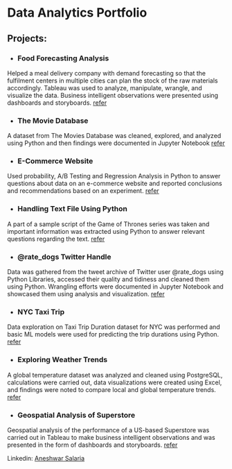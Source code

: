 # Data Analytics Portfolio

## Projects:

* ### **Food Forecasting Analysis**

Helped a meal delivery company with demand forecasting so that the fulfilment centers in multiple cities can plan the stock of the raw materials accordingly. Tableau was used to analyze, manipulate, wrangle, and visualize the data. Business intelligent observations were presented using dashboards and storyboards. [refer](https://public.tableau.com/views/Food_Forecasting_Analysis_16868920818220/Story?:language=en-US&:display_count=n&:origin=viz_share_link)


* ### **The Movie Database**

A dataset from The Movies Database was cleaned, explored, and analyzed using Python and then findings were documented in Jupyter Notebook [refer](Investigate_TMDB/project.ipynb)

* ### **E-Commerce Website**

Used probability, A/B Testing and Regression Analysis in Python to answer questions about data on an e-commerce website and reported conclusions and recommendations based on an experiment. [refer](e_commerce_website/Project.ipynb)


* ### **Handling Text File Using Python**

A part of a sample script of the Game of Thrones series was taken and important information was extracted using Python to answer relevant questions regarding the text. [refer]("Handling%20Text%20File%20using%20Python(GOT)"/Project.ipynb)


* ### **@rate_dogs Twitter Handle**

Data was gathered from the tweet archive of Twitter user @rate_dogs using Python Libraries, accessed their quality and tidiness and cleaned them using Python. Wrangling efforts were documented in Jupyter Notebook and showcased them using analysis and visualization. [refer](rate_dogs/wrangle_act.ipynb)


* ### **NYC Taxi Trip**
Data exploration on Taxi Trip Duration dataset for NYC was performed and basic ML models were used for predicting the trip durations using Python. [refer](NYC_Taxi_Trip/Project.ipynb)

* ### **Exploring Weather Trends**

A global temperature dataset was analyzed and cleaned using PostgreSQL, calculations were carried out, data visualizations were created using Excel, and findings were noted to compare local and global temperature trends. [refer](Exploring_Weather_Trends/Project.pdf)


* ### **Geospatial Analysis of Superstore**

Geospatial analysis of the performance of a US-based Superstore was carried out in Tableau to make business intelligent observations and was presented in the form of dashboards and storyboards. [refer](https://public.tableau.com/views/GeospatialAnalysisofSuperstore/Story1?:language=en-US&:display_count=n&:origin=viz_share_link)







  
Linkedin: [Aneshwar Salaria](https://www.linkedin.com/in/aneshwar-salaria-8aa4241a3/)

